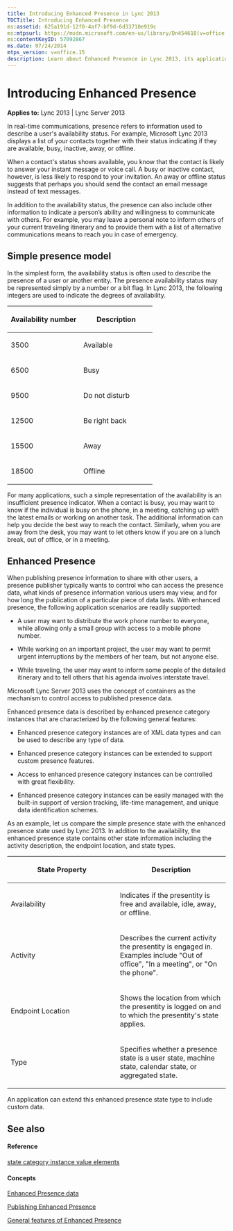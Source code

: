 ```yaml
---
title: Introducing Enhanced Presence in Lync 2013
TOCTitle: Introducing Enhanced Presence
ms:assetid: 625a191d-12f0-4af7-bf9d-6d33710e919c
ms:mtpsurl: https://msdn.microsoft.com/en-us/library/Dn454618(v=office.15)
ms:contentKeyID: 57092867
ms.date: 07/24/2014
mtps_version: v=office.15
description: Learn about Enhanced Presence in Lync 2013, its application scenarios, and how it improves real-time communication by providing detailed user availability status.
---
```


# Introducing Enhanced Presence


**Applies to:** Lync 2013 | Lync Server 2013

In real-time communications, presence refers to information used to describe a user's availability status. For example, Microsoft Lync 2013 displays a list of your contacts together with their status indicating if they are available, busy, inactive, away, or offline.

When a contact's status shows available, you know that the contact is likely to answer your instant message or voice call. A busy or inactive contact, however, is less likely to respond to your invitation. An away or offline status suggests that perhaps you should send the contact an email message instead of text messages.

In addition to the availability status, the presence can also include other information to indicate a person’s ability and willingness to communicate with others. For example, you may leave a personal note to inform others of your current traveling itinerary and to provide them with a list of alternative communications means to reach you in case of emergency.

## Simple presence model

In the simplest form, the availability status is often used to describe the presence of a user or another entity. The presence availability status may be represented simply by a number or a bit flag. In Lync 2013, the following integers are used to indicate the degrees of availability.

<table>
<colgroup>
<col style="width: 50%" />
<col style="width: 50%" />
</colgroup>
<thead>
<tr class="header">
<th><p>Availability number</p></th>
<th><p>Description</p></th>
</tr>
</thead>
<tbody>
<tr class="odd">
<td><p>3500</p></td>
<td><p>Available</p></td>
</tr>
<tr class="even">
<td><p>6500</p></td>
<td><p>Busy</p></td>
</tr>
<tr class="odd">
<td><p>9500</p></td>
<td><p>Do not disturb</p></td>
</tr>
<tr class="even">
<td><p>12500</p></td>
<td><p>Be right back</p></td>
</tr>
<tr class="odd">
<td><p>15500</p></td>
<td><p>Away</p></td>
</tr>
<tr class="even">
<td><p>18500</p></td>
<td><p>Offline</p></td>
</tr>
</tbody>
</table>


For many applications, such a simple representation of the availability is an insufficient presence indicator. When a contact is busy, you may want to know if the individual is busy on the phone, in a meeting, catching up with the latest emails or working on another task. The additional information can help you decide the best way to reach the contact. Similarly, when you are away from the desk, you may want to let others know if you are on a lunch break, out of office, or in a meeting.

## Enhanced Presence

When publishing presence information to share with other users, a presence publisher typically wants to control who can access the presence data, what kinds of presence information various users may view, and for how long the publication of a particular piece of data lasts. With enhanced presence, the following application scenarios are readily supported:

  - A user may want to distribute the work phone number to everyone, while allowing only a small group with access to a mobile phone number.

  - While working on an important project, the user may want to permit urgent interruptions by the members of her team, but not anyone else.

  - While traveling, the user may want to inform some people of the detailed itinerary and to tell others that his agenda involves interstate travel.

Microsoft Lync Server 2013 uses the concept of containers as the mechanism to control access to published presence data.

Enhanced presence data is described by enhanced presence category instances that are characterized by the following general features:

  - Enhanced presence category instances are of XML data types and can be used to describe any type of data.

  - Enhanced presence category instances can be extended to support custom presence features.

  - Access to enhanced presence category instances can be controlled with great flexibility.

  - Enhanced presence category instances can be easily managed with the built-in support of version tracking, life-time management, and unique data identification schemes.

As an example, let us compare the simple presence state with the enhanced presence state used by Lync 2013. In addition to the availability, the enhanced presence state contains other state information including the activity description, the endpoint location, and state types.

<table>
<colgroup>
<col style="width: 50%" />
<col style="width: 50%" />
</colgroup>
<thead>
<tr class="header">
<th><p>State Property</p></th>
<th><p>Description</p></th>
</tr>
</thead>
<tbody>
<tr class="odd">
<td><p>Availability</p></td>
<td><p>Indicates if the presentity is free and available, idle, away, or offline.</p></td>
</tr>
<tr class="even">
<td><p>Activity</p></td>
<td><p>Describes the current activity the presentity is engaged in. Examples include &quot;Out of office&quot;, &quot;In a meeting&quot;, or &quot;On the phone&quot;.</p></td>
</tr>
<tr class="odd">
<td><p>Endpoint Location</p></td>
<td><p>Shows the location from which the presentity is logged on and to which the presentity's state applies.</p></td>
</tr>
<tr class="even">
<td><p>Type</p></td>
<td><p>Specifies whether a presence state is a user state, machine state, calendar state, or aggregated state.</p></td>
</tr>
</tbody>
</table>


An application can extend this enhanced presence state type to include custom data.

## See also

#### Reference

[state category instance value elements](state-category-instance-value-elements.md)

#### Concepts

[Enhanced Presence data](enhanced-presence-data.md)

[Publishing Enhanced Presence](publishing-enhanced-presence.md)

[General features of Enhanced Presence](general-features-of-enhanced-presence.md)


